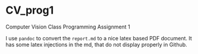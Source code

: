# CV_prog1
Computer Vision Class Programming Assignment 1

I use `pandoc` to convert the `report.md` to a nice latex based PDF document. It has some latex injections in the md, that do not display properly in Github.
